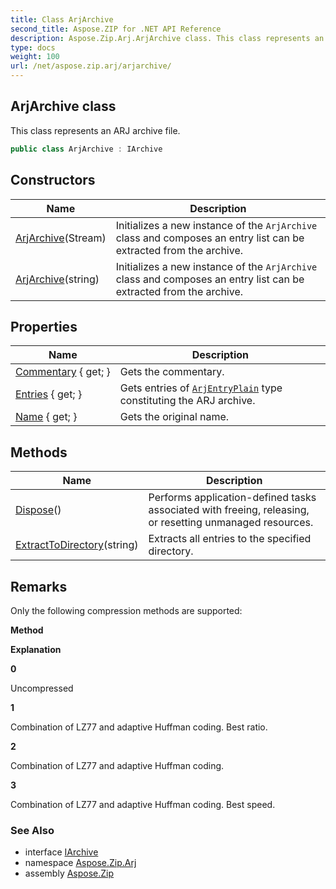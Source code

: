 ```yaml
---
title: Class ArjArchive
second_title: Aspose.ZIP for .NET API Reference
description: Aspose.Zip.Arj.ArjArchive class. This class represents an ARJ archive file
type: docs
weight: 100
url: /net/aspose.zip.arj/arjarchive/
---
```

## ArjArchive class

This class represents an ARJ archive file.

```csharp
public class ArjArchive : IArchive
```

## Constructors

| Name | Description |
| --- | --- |
| [ArjArchive](arjarchive/#constructor)(Stream) | Initializes a new instance of the `ArjArchive` class and composes an entry list can be extracted from the archive. |
| [ArjArchive](arjarchive/#constructor_1)(string) | Initializes a new instance of the `ArjArchive` class and composes an entry list can be extracted from the archive. |

## Properties

| Name | Description |
| --- | --- |
| [Commentary](../../aspose.zip.arj/arjarchive/commentary/) { get; } | Gets the commentary. |
| [Entries](../../aspose.zip.arj/arjarchive/entries/) { get; } | Gets entries of [`ArjEntryPlain`](../arjentryplain/) type constituting the ARJ archive. |
| [Name](../../aspose.zip.arj/arjarchive/name/) { get; } | Gets the original name. |

## Methods

| Name | Description |
| --- | --- |
| [Dispose](../../aspose.zip.arj/arjarchive/dispose/)() | Performs application-defined tasks associated with freeing, releasing, or resetting unmanaged resources. |
| [ExtractToDirectory](../../aspose.zip.arj/arjarchive/extracttodirectory/)(string) | Extracts all entries to the specified directory. |

## Remarks

Only the following compression methods are supported:

**Method**

**Explanation**

**0**

Uncompressed

**1**

Combination of LZ77 and adaptive Huffman coding. Best ratio.

**2**

Combination of LZ77 and adaptive Huffman coding.

**3**

Combination of LZ77 and adaptive Huffman coding. Best speed.

### See Also

* interface [IArchive](../../aspose.zip/iarchive/)
* namespace [Aspose.Zip.Arj](../../aspose.zip.arj/)
* assembly [Aspose.Zip](../../)


